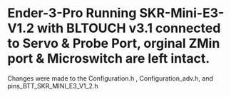 # Ender-3-Pro Running SKR-Mini-E3-V1.2 with BLTOUCH v3.1 connected to Servo & Probe Port, orginal ZMin port & Microswitch are left intact.
Changes were made to the Configuration.h , Configuration_adv.h, and pins_BTT_SKR_MINI_E3_V1_2.h
